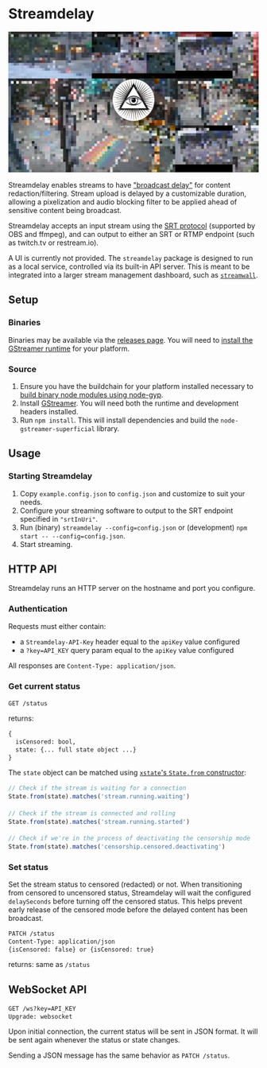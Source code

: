 # Streamdelay

![A pixelated stream filtered using streamdelay](screenshot.png)

Streamdelay enables streams to have ["broadcast delay"](https://en.wikipedia.org/wiki/Broadcast_delay) for content redaction/filtering. Stream upload is delayed by a customizable duration, allowing a pixelization and audio blocking filter to be applied ahead of sensitive content being broadcast.

Streamdelay accepts an input stream using the [SRT protocol](https://www.haivision.com/products/srt-secure-reliable-transport/) (supported by OBS and ffmpeg), and can output to either an SRT or RTMP endpoint (such as twitch.tv or restream.io).

A UI is currently not provided. The `streamdelay` package is designed to run as a local service, controlled via its built-in API server. This is meant to be integrated into a larger stream management dashboard, such as [`streamwall`](https://github.com/chromakode/streamwall).

## Setup

### Binaries

Binaries may be available via the [releases page](https://github.com/chromakode/streamdelay/releases). You will need to [install the GStreamer runtime](https://gstreamer.freedesktop.org/download/) for your platform.

### Source

1. Ensure you have the buildchain for your platform installed necessary to [build binary node modules using node-gyp](https://github.com/nodejs/node-gyp#installation).
1. Install [GStreamer](https://gstreamer.freedesktop.org/download/). You will need both the runtime and development headers installed.
1. Run `npm install`. This will install dependencies and build the `node-gstreamer-superficial` library.

## Usage

### Starting Streamdelay

1. Copy `example.config.json` to `config.json` and customize to suit your needs.
1. Configure your streaming software to output to the SRT endpoint specified in `"srtInUri"`.
1. Run (binary) `streamdelay --config=config.json` or (development) `npm start -- --config=config.json`.
1. Start streaming.

## HTTP API

Streamdelay runs an HTTP server on the hostname and port you configure.

### Authentication

Requests must either contain:

- a `Streamdelay-API-Key` header equal to the `apiKey` value configured
- a `?key=API_KEY` query param equal to the `apiKey` value configured

All responses are `Content-Type: application/json`.

### Get current status

```
GET /status
```

returns:

```
{
  isCensored: bool,
  state: {... full state object ...}
}
```

The `state` object can be matched using [`xstate`'s `State.from` constructor](https://xstate.js.org/api/classes/state.html#from):

```js
// Check if the stream is waiting for a connection
State.from(state).matches('stream.running.waiting')

// Check if the stream is connected and rolling
State.from(state).matches('stream.running.started')

// Check if we're in the process of deactivating the censorship mode
State.from(state).matches('censorship.censored.deactivating')
```

### Set status

Set the stream status to censored (redacted) or not. When transitioning from censored to uncensored status, Streamdelay will wait the configured `delaySeconds` before turning off the censored status. This helps prevent early release of the censored mode before the delayed content has been broadcast.

```
PATCH /status
Content-Type: application/json
{isCensored: false} or {isCensored: true}
```

returns: same as `/status`

## WebSocket API

```
GET /ws?key=API_KEY
Upgrade: websocket
```

Upon initial connection, the current status will be sent in JSON format. It will be sent again whenever the status or state changes.

Sending a JSON message has the same behavior as `PATCH /status`.
